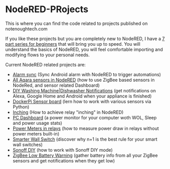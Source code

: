 
# NodeRED-PRojects
This is where you can find the code related to projects published on notenoughtech.com

If you like these projects but you are completely new to NodeRED, I have a [7 part series for beginners](https://notenoughtech.com/home-automation/why-nodered-server/) that will bring you up to speed. You will understand the basics of NodeRED, you will feel comfortable importing and modifying flows to your personal needs.

Current NodeRED related projects are:

 - [Alarm sync](https://notenoughtech.com/tasker/how-to-sync-android-alarm-with-nodered/) (Sync Android alarm with NodeRED to trigger automations)
 - [All Aqara sensors in NodeRED](https://notenoughtech.com/home-automation/all-aqara-sensors-in-nodered/) (how to use ZigBee based sensors in NodeRed, and sensor related Dashboard)
 - [DIY Washing Machine|Dishwasher Notifications](https://notenoughtech.com/home-automation/smarting-up-comfee-miniplus-dishwasher/) (get notifications on Alexa, Google Home and Android when your appliance is finished)
 - [DockerPi Sensor board](https://notenoughtech.com/raspberry-pi/dockerpi-sensor-hub/)  (lern how to work with various sensors via Python)
 - [Inching](https://notenoughtech.com/home-automation/inching/) (How to achieve relay "inching" in NodeRED)
 - [PC Dashboard](https://notenoughtech.com/home-automation/pc-dashboard-using-netio-power-cables/) (a power monitor for your computer woth WOL, Sleep and power usage stats)
 - [Power Meters in relays](https://notenoughtech.com/home-automation/how-to-use-aqara-t1-with-zigbee2mqtt/) (how to measure power draw in relays without power meters built-in)
 - [Smarter Wall Switch](https://notenoughtech.com/home-automation/creating-a-smarter-light-switch/) (discover why n+1 is the best rule for your smart wall switches)
 - [Sonoff DIY](https://notenoughtech.com/home-automation/is-sonoff-diy-2-0-better/) (how to work with Sonoff DIY mode)
 - [ZigBee Low Battery Warning](https://notenoughtech.com/home-automation/zigbee-low-battery-warning/) (gather battery info from all your ZigBee sensors and get notifications when they get low)
